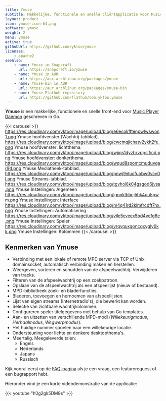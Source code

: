 ```yaml
---
title: Ymuse
subtitle: Makkelijke, functionele en snelle cliëntapplicatie voor Music Player Daemon.
layout: product
icon: ymuse-icon-64.png
software: ymuse
weight: 2
menu: ymuse
active: true
githubUrl: https://github.com/yktoo/ymuse
licenses:
    - apache2
seeAlso:
    - name: Ymuse in Snapcraft
      url: https://snapcraft.io/ymuse
    - name: Ymuse in AUR
      url: https://aur.archlinux.org/packages/ymuse
    - name: Ymuse-bin in AUR
      url: https://aur.archlinux.org/packages/ymuse-bin
    - name: Ymuse Flathub-repository
      url: https://github.com/flathub/com.yktoo.ymuse
---
```


**Ymuse** is een makkelijke, functionele en snelle front-end voor [Music Player Daemon](https://www.musicpd.org/) geschreven in Go.

{{< carousel >}}
https://res.cloudinary.com/yktoo/image/upload/blog/e6ecokfftenpwlwswon1.png Ymuse hoofdvenster (Wachtrij-tabblad).
https://res.cloudinary.com/yktoo/image/upload/blog/cwcmqjichatv2yklt2fu.png Ymuse hoofdvenster: lichtthema.
https://res.cloudinary.com/yktoo/image/upload/blog/wjiqs1dyzbrvppslficd.png Ymuse hoofdvenster: donkerthema.
https://res.cloudinary.com/yktoo/image/upload/blog/wqud8spomcmuduvgar9d.png Ymuse Mediatheek-tabblad.
https://res.cloudinary.com/yktoo/image/upload/blog/pnwj9nlucfuobw0vcv0l.png Ymuse Streams-tabblad.
https://res.cloudinary.com/yktoo/image/upload/blog/tgvhoi8k04gsgod6jvsa.png Ymuse Instellingen: Algemeen
https://res.cloudinary.com/yktoo/image/upload/blog/lgnnkthbnj5hk4uu5pwm.png Ymuse Instellingen: Interface
https://res.cloudinary.com/yktoo/image/upload/blog/m4q41rd2klmfrcdft7nx.png Ymuse Instellingen: Automatisering
https://res.cloudinary.com/yktoo/image/upload/blog/vile5cveex5bd4vefg6e.png Ymuse Instellingen: Speler
https://res.cloudinary.com/yktoo/image/upload/blog/vrqyquxgoncgxygly6kk.png Ymuse Instellingen: Kolommen
{{< /carousel >}}

## Kenmerken van Ymuse

* Verbinding met een lokale of remote MPD server via TCP of Unix domainsocket, automatisch verbinding maken en herstellen.
* Weergeven, sorteren en schudden van de afspeelwachtrij. Verwijderen van tracks.
* Filteren van de afspeelwachtrij op een zoekpatroon.
* Opslaan van de afspeelwachtrij als een afspeellijst (nieuw of bestaand).
* MPD-bibliotheek zoek- en bladerfuncties.
* Bladeren, toevoegen en hernoemen van afspeellijsten.
* Lijst van eigen streams (Internetradio's), die bewerkt kan worden.
* Selectie van zichtbare wachtrijkolommen.
* Configureren speler titelgegevens met behulp van Go templates.
* Aan- en uitzetten van verschillende MPD-modi (*Willekeurigmodus*, *Herhaalmodus*, *Wegwerpmodus*).
* Het huidige nummer spoelen naar een willekeurige locatie.
* Ondersteuning voor lichte en donkere desktopthema's.
* Meertalig. Meegeleverde talen:
    * Engels
    * Nederlands
    * Japans
    * Russisch

Kijk vooral eerst op de [FAQ-pagina](faq) als je een vraag, een featurerequest of een bugrapport hebt.

Hieronder vind je een korte videodemonstratie van de applicatie:

{{< youtube "h0g2gk5DM8s" >}}
